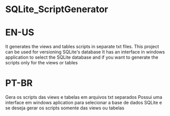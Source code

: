 # SQLite_ScriptGenerator
# EN-US
It generates the views and tables scripts in separate txt files. This project can be used for versioning SQLite's database
It has an interface in windows application to select the SQLite database and if you want to generate the scripts only for the views or tables

# PT-BR
Gera os scripts das views e tabelas em arquivos txt separados
Possui uma interface em windows aplication para selecionar a base de dados SQLite e se deseja gerar os scripts somente das views ou tabelas
